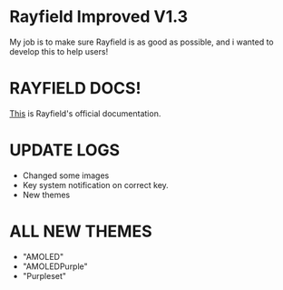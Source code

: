 # Rayfield Improved V1.3

My job is to make sure Rayfield is as good as possible, and i wanted to develop this to help users!

# RAYFIELD DOCS!

[This](https://docs.sirius.menu/rayfield) is Rayfield's official documentation.

# UPDATE LOGS
+ Changed some images
+ Key system notification on correct key.
+ New themes

# ALL NEW THEMES
+ "AMOLED"
+ "AMOLEDPurple"
+ "Purpleset"
